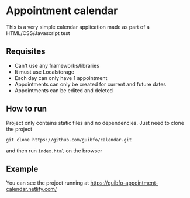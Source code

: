 # Appointment calendar

This is a very simple calendar application made as part of a HTML/CSS/Javascript test

## Requisites

 - Can't use any frameworks/libraries
 - It must use Localstorage
 - Each day can only have 1 appointment
 - Appointments can only be created for current and future dates
 - Appointments can be edited and deleted

## How to run

Project only contains static files and no dependencies. Just need to clone the project
```
git clone https://github.com/guibfo/calendar.git
```
and then run ```index.html``` on the browser

## Example

You can see the project running at https://guibfo-appointment-calendar.netlify.com/

